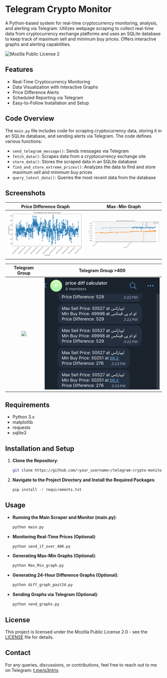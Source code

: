# Telegram Crypto Monitor

A Python-based system for real-time cryptocurrency monitoring, analysis, and alerting via Telegram. Utilizes webpage scraping to collect real-time data from cryptocurrency exchange platforms and uses an SQLite database to keep track of maximum sell and minimum buy prices. Offers interactive graphs and alerting capabilities.

![Mozilla Public License 2](https://img.shields.io/badge/license-MPL2-blue.svg)

## Features

- Real-Time Cryptocurrency Monitoring
- Data Visualization with Interactive Graphs
- Price Difference Alerts
- Scheduled Reporting via Telegram
- Easy-to-Follow Installation and Setup

## Code Overview

The `main.py` file includes code for scraping cryptocurrency data, storing it in an SQLite database, and sending alerts via Telegram. The code defines various functions:

- `send_telegram_message()`: Sends messages via Telegram
- `fetch_data()`: Scrapes data from a cryptocurrency exchange site
- `store_data()`: Stores the scraped data in an SQLite database
- `find_and_store_extreme_prices()`: Analyzes the data to find and store maximum sell and minimum buy prices
- `query_latest_data()`: Queries the most recent data from the database

## Screenshots

Price Difference Graph             |  Max-Min Graph
:-------------------------:|:-------------------------:
<img src="screenshots/price_difference_graph.png" width="400">  |  <img src="screenshots/price_graph.png" width="400">

Telegram Group             |  Telegram Group >400
:-------------------------:|:-------------------------:
<img src="screenshots/telegram%20group%20>400.jpg" width="400">  |  <img src="screenshots/telegram%20group.jpg" width="400">


## Requirements

- Python 3.x
- matplotlib
- requests
- sqlite3

## Installation and Setup

1. **Clone the Repository**:

    ```bash
    git clone https://github.com/<your_username>/telegram-crypto-monitor.git
    ```
   
2. **Navigate to the Project Directory and Install the Required Packages**:

    ```bash
    pip install -r requirements.txt
    ```

## Usage

- **Running the Main Scraper and Monitor (main.py)**:

    ```bash
    python main.py
    ```
  
- **Monitoring Real-Time Prices (Optional)**:

    ```bash
    python send_if_over_400.py
    ```
  
- **Generating Max-Min Graphs (Optional)**:

    ```bash
    python Max_Min_graph.py
    ```
  
- **Generating 24-Hour Difference Graphs (Optional)**:

    ```bash
    python diff_graph_past24.py
    ```
  
- **Sending Graphs via Telegram (Optional)**:

    ```bash
    python send_graphs.py
    ```

  
## License

This project is licensed under the Mozilla Public License 2.0 - see the [LICENSE](LICENSE) file for details.

## Contact

For any queries, discussions, or contributions, feel free to reach out to me on Telegram: [t.me/g3ntrix](https://t.me/g3ntrix).
